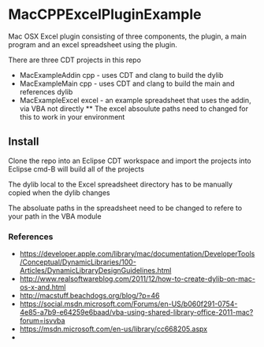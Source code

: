 # MacCPPExcelPluginExample

Mac OSX Excel plugin consisting of three components, the plugin, a main program and an excel spreadsheet using the plugin.

There are three CDT projects in this repo
* MacExampleAddin cpp - uses CDT and clang to build the dylib
* MacExampleMain cpp - uses CDT and clang to build the main and references dylib
* MacExampleExcel excel - an example spreadsheet that uses the addin, via VBA not directly
** The excel absoulute paths need to changed for this to work in your environment

## Install
Clone the repo into an Eclipse CDT workspace and import the projects into Eclipse
cmd-B will build all of the projects

The dylib local to the Excel spreadsheet directory has to be manually copied when the dylib changes

The absoluate paths in the spreadsheet need to be changed to refere to your path in the VBA module


### References
* https://developer.apple.com/library/mac/documentation/DeveloperTools/Conceptual/DynamicLibraries/100-Articles/DynamicLibraryDesignGuidelines.html
* http://www.realsoftwareblog.com/2011/12/how-to-create-dylib-on-mac-os-x-and.html
* http://macstuff.beachdogs.org/blog/?p=46
* https://social.msdn.microsoft.com/Forums/en-US/b060f291-0754-4e85-a7b9-e64259e6baad/vba-using-shared-library-office-2011-mac?forum=isvvba
* https://msdn.microsoft.com/en-us/library/cc668205.aspx
* 
